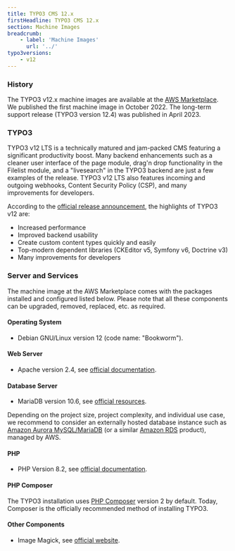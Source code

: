 ```yaml
---
title: TYPO3 CMS 12.x
firstHeadline: TYPO3 CMS 12.x
section: Machine Images
breadcrumb:
    - label: 'Machine Images'
      url: '../'
typo3versions:
    - v12
---
```


### History

The TYPO3 v12.x machine images are available at the [AWS Marketplace](https://aws.amazon.com/marketplace/pp/prodview-e7albgyp3zlso). We published the first machine image in October 2022. The long-term support release (TYPO3 version 12.4) was published in April 2023.

### TYPO3

TYPO3 v12 LTS is a technically matured and jam-packed CMS featuring a significant productivity boost. Many backend enhancements such as a cleaner user interface of the page module, drag'n drop functionality in the Filelist module, and a "livesearch" in the TYPO3 backend are just a few examples of the release. TYPO3 v12 LTS also features incoming and outgoing webhooks, Content Security Policy (CSP), and many improvements for developers.

According to the [official release announcement](https://typo3.org/article/get-ready-for-typo3-v12), the highlights of TYPO3 v12 are:

* Increased performance
* Improved backend usability
* Create custom content types quickly and easily
* Top-modern dependent libraries (CKEditor v5, Symfony v6, Doctrine v3)
* Many improvements for developers

### Server and Services

The machine image at the AWS Marketplace comes with the packages installed and configured listed below. Please note that all these components can be upgraded, removed, replaced, etc. as required.

#### Operating System

* Debian GNU/Linux version 12 (code name: "Bookworm").

#### Web Server

* Apache version 2.4, see [official documentation](https://httpd.apache.org/docs/2.4/).

#### Database Server

* MariaDB version 10.6, see [official resources](https://mariadb.org/documentation/).

Depending on the project size, project complexity, and individual use case, we recommend to consider an externally hosted database instance such as [Amazon Aurora MySQL/MariaDB](https://aws.amazon.com/rds/aurora/) (or a similar [Amazon RDS](../miscellaneous/glossary.md#amazonrds) product), managed by AWS.

#### PHP

* PHP Version 8.2, see [official documentation](https://www.php.net/docs.php).

#### PHP Composer

The TYPO3 installation uses [PHP Composer](https://getcomposer.org/) version 2 by default. Today, Composer is the officially recommended method of installing TYPO3.

#### Other Components

* Image Magick, see [official website](https://imagemagick.org/).
